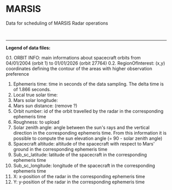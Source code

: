 # MARSIS
Data for scheduling of MARSIS Radar operations

&nbsp;

---

**Legend of data files:**

0.1. ORBIT INFO: main informations about spacecraft orbits from 04/01/2004 (orbit 1) to 01/01/2026 (orbit 27764)
0.2. RegionOfInterest: (x,y) coordinates defining the contour of the areas with higher observation preference
1. Ephemeris time: time in seconds of the data sampling. The delta time is of 1.866 seconds.
2. Local true solar time: 
3. Mars solar longitude: 
4. Mars sun distance: (remove ?)
5. Orbit number: id of the orbit travelled by the radar in the corresponding ephemeris time
6. Roughness: to upload
7. Solar zenith angle: angle between the sun's rays and the vertical direction in the corresponding ephemeris time. From this information it is possible to compute the sun elevation angle (= 90 - solar zenith angle)
8. Spacecraft altitude: altitude of the spacecraft with respect to Mars' ground in the corresponding ephemeris time
9. Sub_sc_latitude: latitude of the spacecraft in the corresponding ephemeris time
10. Sub_sc_longitude: longitude of the spacecraft in the corresponding ephemeris time
11. X: x-position of the radar in the corresponding ephemeris time
12. Y: y-position of the radar in the corresponding ephemeris time

